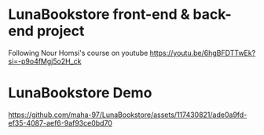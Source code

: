 # LunaBookstore front-end & back-end project
Following Nour Homsi's course on youtube
https://youtu.be/6hgBFDTTwEk?si=-p9o4fMgj5o2H_ck


# LunaBookstore Demo


https://github.com/maha-97/LunaBookstore/assets/117430821/ade0a9fd-ef35-4087-aef6-9af93ce0bd70


